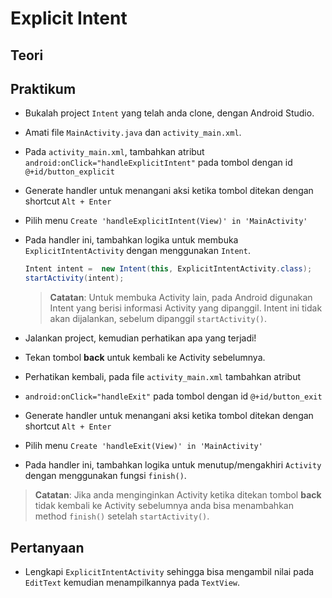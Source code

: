 # Explicit Intent

## Teori

## Praktikum

- Bukalah project `Intent` yang telah anda clone, dengan Android Studio.
- Amati file `MainActivity.java` dan `activity_main.xml`.
- Pada `activity_main.xml`, tambahkan atribut
 `android:onClick="handleExplicitIntent"` pada tombol dengan id
 `@+id/button_explicit`
- Generate handler untuk menangani aksi ketika tombol ditekan dengan shortcut
 `Alt + Enter`
- Pilih menu `Create 'handleExplicitIntent(View)' in 'MainActivity'`
- Pada handler ini, tambahkan logika untuk membuka `ExplicitIntentActivity`
 dengan menggunakan `Intent`.

  ```java
  Intent intent =  new Intent(this, ExplicitIntentActivity.class);
  startActivity(intent);
  ```

  > **Catatan**: Untuk membuka Activity lain, pada Android digunakan Intent yang
  > berisi informasi Activity yang dipanggil. Intent ini tidak akan dijalankan,
  > sebelum dipanggil `startActivity()`.

- Jalankan project, kemudian perhatikan apa yang terjadi!
- Tekan tombol **back** untuk kembali ke Activity sebelumnya.
- Perhatikan kembali, pada file `activity_main.xml` tambahkan atribut
- `android:onClick="handleExit"` pada tombol dengan id `@+id/button_exit`
- Generate handler untuk menangani aksi ketika tombol ditekan dengan shortcut
 `Alt + Enter`
- Pilih menu `Create 'handleExit(View)' in 'MainActivity'`
- Pada handler ini, tambahkan logika untuk menutup/mengakhiri `Activity` dengan
 menggunakan fungsi `finish()`.

 > **Catatan**: Jika anda menginginkan Activity ketika ditekan tombol **back**
 > tidak kembali ke Activity sebelumnya anda bisa menambahkan method `finish()`
 > setelah `startActivity()`.

## Pertanyaan

- Lengkapi `ExplicitIntentActivity` sehingga bisa mengambil nilai pada `EditText` kemudian menampilkannya pada `TextView`.
